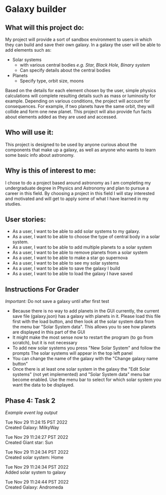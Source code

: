 # Galaxy builder

## What will this project do:
My project will provide a sort of sandbox environment to users in
which they can build and save their own galaxy. In a galaxy the 
user will be able to add elements such as:
- Solar systems
  - with various central bodies *e.g. Star, Black Hole, Binary system*
  - Can specify details about the central bodies
- Planets
  - Specify type, orbit size, moons

Based on the details for each element chosen by the user, simple
physics calculations will complete resulting details such as 
mass or luminosity for example.
Depending on various conditions, the project will account for
consequences. For example, if two planets have the same orbit, they will
collide and form one new planet.
This project will also provide fun facts about elements added
as they are used and accessed.


## Who will use it:
This project is designed to be used by anyone curious about the
components that make up a galaxy, as well as anyone who wants to
learn some basic info about astronomy.

## Why is this of interest to me:
I chose to do a project based around astronomy as I am completing my
undergraduate degree in Physics and Astronomy and plan to pursue a
career in this field. By choosing a project in this field I will
stay interested and motivated and will get to apply some of what I
have learned in my studies.


## User stories:
- As a user, I want to be able to add solar systems to my galaxy.
- As a user, I want to be able to choose the type of central body in 
a solar system.
- As a user, I want to be able to add multiple planets to a solar system
- As a user, I want to be able to remove planets from a solar system
- As a user, I want to be able to make a star go supernova
- As a user, I want to be able to see my solar systems
- As a user, I want to be able to save the galaxy I build
- As a user, I want to be able to load the galaxy I have saved

## Instructions For Grader
*Important:* Do not save a galaxy until after first test  

- Because there is no way to add planets in the GUI currently, the current save file (galaxy.json)
has a galaxy with planets in it. Please load this file first with the 
load button, and then look at the solar system data from the menu bar "Solar System data".
This allows you to see how planets are displayed in this part of the GUI
- It might make the most sense now to restart the program (to go from scratch), but it is not necessary
- To add new solar systems you press "New Solar System" and follow the prompts
The solar systems will appear in the top left panel
- You can change the name of the galaxy with the "Change galaxy name button"
- Once there is at least one solar system in the galaxy the "Edit Solar systems" (not yet implemented) and "Solar System data"
menu bar become enabled. Use the menu bar to select for which solar system you want the data to be displayed.

## Phase 4: Task 2
*Example event log output*

Tue Nov 29 11:24:15 PST 2022                                                                                    
Created Galaxy: MilkyWay

Tue Nov 29 11:24:27 PST 2022     
Created Giant star: Sun

Tue Nov 29 11:24:34 PST 2022     
Created solar system: Home

Tue Nov 29 11:24:34 PST 2022     
Added solar system to galaxy

Tue Nov 29 11:24:44 PST 2022     
Created Galaxy: Andromeda

